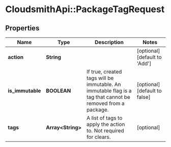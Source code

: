 # CloudsmithApi::PackageTagRequest

## Properties
Name | Type | Description | Notes
------------ | ------------- | ------------- | -------------
**action** | **String** |  | [optional] [default to &#39;Add&#39;]
**is_immutable** | **BOOLEAN** | If true, created tags will be immutable. An immutable flag is a tag that cannot be removed from a package. | [optional] [default to false]
**tags** | **Array&lt;String&gt;** | A list of tags to apply the action to. Not required for clears. | [optional] 


